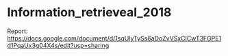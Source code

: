 # Information_retrieveal_2018

Report:
https://docs.google.com/document/d/1sqUlyTySs6aDoZvVSxCICwT3FGPE1d1PqaUx3g04X4s/edit?usp=sharing

